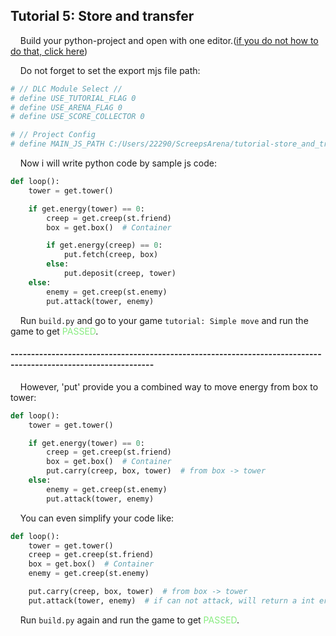 ## Tutorial 5: Store and transfer

&nbsp;&nbsp;&nbsp;&nbsp;Build your python-project and open with one editor.([if you do not how to do that, click here](https://github.com/EagleBaby/python_screeps_arena/blob/main/README.md))


&nbsp;&nbsp;&nbsp;&nbsp;Do not forget to set the export mjs file path:
```python
# // DLC Module Select //
# define USE_TUTORIAL_FLAG 0
# define USE_ARENA_FLAG 0
# define USE_SCORE_COLLECTOR 0

# // Project Config
# define MAIN_JS_PATH C:/Users/22290/ScreepsArena/tutorial-store_and_transfer/main.mjs
```

&nbsp;&nbsp;&nbsp;&nbsp;Now i will write python code by sample js code:
```python
def loop():
    tower = get.tower()

    if get.energy(tower) == 0:
        creep = get.creep(st.friend)
        box = get.box()  # Container

        if get.energy(creep) == 0:
            put.fetch(creep, box)
        else:
            put.deposit(creep, tower)
    else:
        enemy = get.creep(st.enemy)
        put.attack(tower, enemy)
```

&nbsp;&nbsp;&nbsp;&nbsp;Run ```build.py``` and go to your game ```tutorial: Simple move``` and run the game to get <font color=#88EC80>PASSED</font>.

#### ---------------------------------------------------------------------------------------------------------------
&nbsp;&nbsp;&nbsp;&nbsp;However, 'put' provide you a combined way to move energy from box to tower:

```python
def loop():
    tower = get.tower()

    if get.energy(tower) == 0:
        creep = get.creep(st.friend)
        box = get.box()  # Container
        put.carry(creep, box, tower)  # from box -> tower
    else:
        enemy = get.creep(st.enemy)
        put.attack(tower, enemy)
```
&nbsp;&nbsp;&nbsp;&nbsp;You can even simplify your code like:
```python
def loop():
    tower = get.tower()
    creep = get.creep(st.friend)
    box = get.box()  # Container
    enemy = get.creep(st.enemy)

    put.carry(creep, box, tower)  # from box -> tower
    put.attack(tower, enemy)  # if can not attack, will return a int error code. See detail in Screeps:Arena Document.
```

&nbsp;&nbsp;&nbsp;&nbsp;Run ```build.py``` again and run the game to get <font color=#88EC80>PASSED</font>.
